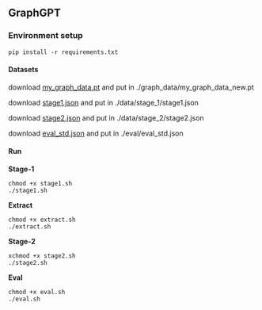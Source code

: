 ## GraphGPT

### Environment setup

```
pip install -r requirements.txt
```

#### Datasets

download [my_graph_data.pt](https://huggingface.co/datasets/kg4sci/CITE/blob/main/my_graph_data.pt) and put in ./graph_data/my_graph_data_new.pt

download [stage1.json](https://huggingface.co/datasets/kg4sci/CITE/blob/main/stage1.json) and put in ./data/stage_1/stage1.json

download [stage2.json](https://huggingface.co/datasets/kg4sci/CITE/blob/main/stage2.json) and put in ./data/stage_2/stage2.json

download [eval_std.json](https://huggingface.co/datasets/kg4sci/CITE/blob/main/eval_std.json) and put in ./eval/eval_std.json

#### Run

**Stage-1**

```
chmod +x stage1.sh
./stage1.sh
```

**Extract**

```
chmod +x extract.sh
./extract.sh
```

**Stage-2**

```
xchmod +x stage2.sh
./stage2.sh
```

**Eval**

```
chmod +x eval.sh
./eval.sh
```

